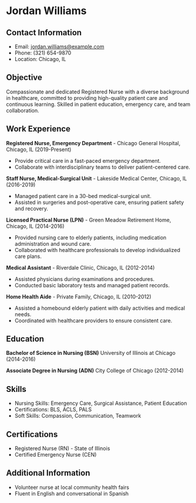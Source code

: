 # Jordan Williams

## Contact Information
- Email: jordan.williams@example.com
- Phone: (321) 654-9870
- Location: Chicago, IL

## Objective
Compassionate and dedicated Registered Nurse with a diverse background in healthcare, committed to providing high-quality patient care and continuous learning. Skilled in patient education, emergency care, and team collaboration.

## Work Experience

**Registered Nurse, Emergency Department** - Chicago General Hospital, Chicago, IL (2019-Present)
- Provide critical care in a fast-paced emergency department.
- Collaborate with interdisciplinary teams to deliver patient-centered care.

**Staff Nurse, Medical-Surgical Unit** - Lakeside Medical Center, Chicago, IL (2016-2019)
- Managed patient care in a 30-bed medical-surgical unit.
- Assisted in surgeries and post-operative care, ensuring patient safety and recovery.

**Licensed Practical Nurse (LPN)** - Green Meadow Retirement Home, Chicago, IL (2014-2016)
- Provided nursing care to elderly patients, including medication administration and wound care.
- Collaborated with healthcare professionals to develop individualized care plans.

**Medical Assistant** - Riverdale Clinic, Chicago, IL (2012-2014)
- Assisted physicians during examinations and procedures.
- Conducted basic laboratory tests and managed patient records.

**Home Health Aide** - Private Family, Chicago, IL (2010-2012)
- Assisted a homebound elderly patient with daily activities and medical needs.
- Coordinated with healthcare providers to ensure consistent care.

## Education

**Bachelor of Science in Nursing (BSN)**
University of Illinois at Chicago (2014-2016)

**Associate Degree in Nursing (ADN)**
City College of Chicago (2012-2014)

## Skills
- Nursing Skills: Emergency Care, Surgical Assistance, Patient Education
- Certifications: BLS, ACLS, PALS
- Soft Skills: Compassion, Communication, Teamwork

## Certifications
- Registered Nurse (RN) - State of Illinois
- Certified Emergency Nurse (CEN)

## Additional Information
- Volunteer nurse at local community health fairs
- Fluent in English and conversational in Spanish
